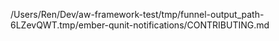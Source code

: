 /Users/Ren/Dev/aw-framework-test/tmp/funnel-output_path-6LZevQWT.tmp/ember-qunit-notifications/CONTRIBUTING.md